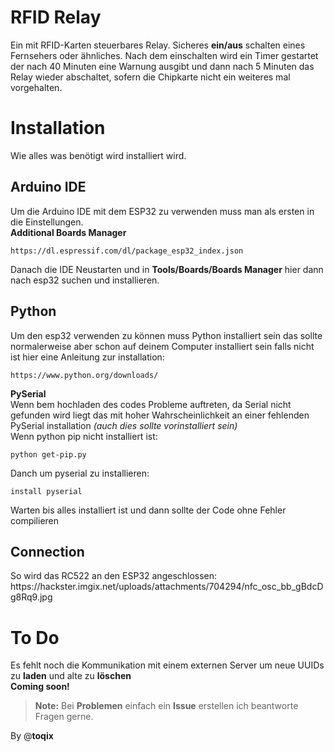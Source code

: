 <h1 id="rfid-relay">RFID Relay</h1>
<p>Ein mit RFID-Karten steuerbares Relay. Sicheres <strong>ein/aus</strong> schalten eines Fernsehers oder ähnliches. Nach dem einschalten wird ein Timer gestartet der nach 40 Minuten eine Warnung ausgibt und dann nach 5 Minuten das Relay wieder abschaltet, sofern die Chipkarte nicht ein weiteres mal vorgehalten.</p>
<h1 id="installation">Installation</h1>
<p>Wie alles was benötigt wird installiert wird.</p>
<h2 id="arduino-ide">Arduino IDE</h2>
<p>Um die Arduino IDE mit dem ESP32 zu verwenden muss man als ersten in die Einstellungen.<br>
<strong>Additional Boards Manager</strong></p>
<pre><code>https://dl.espressif.com/dl/package_esp32_index.json
</code></pre>
<p>Danach die IDE Neustarten und in <strong>Tools/Boards/Boards Manager</strong> hier dann nach esp32 suchen und installieren.</p>
<h2 id="python">Python</h2>
<p>Um den esp32 verwenden zu können muss Python installiert sein das sollte normalerweise aber schon auf deinem Computer installiert sein falls nicht ist hier eine Anleitung zur installation:</p>
<pre><code>https://www.python.org/downloads/
</code></pre>
<p><strong>PySerial</strong><br>
Wenn bem hochladen des codes Probleme auftreten, da Serial nicht gefunden wird liegt das mit hoher Wahrscheinlichkeit an einer fehlenden PySerial installation <em>(auch dies sollte vorinstalliert sein)</em><br>
Wenn python pip nicht installiert ist:</p>
<pre><code>python get-pip.py
</code></pre>
<p>Danch um pyserial zu installieren:</p>
<pre><code>install pyserial
</code></pre>
<p>Warten bis alles installiert ist und dann sollte der Code ohne Fehler compilieren</p>
<h2 id="connection">Connection</h2>
<p>So wird das RC522 an den ESP32 angeschlossen: https://hackster.imgix.net/uploads/attachments/704294/nfc_osc_bb_gBdcDg8Rq9.jpg<br>
<img src="https://hackster.imgix.net/uploads/attachments/704294/nfc_osc_bb_gBdcDg8Rq9.jpg" alt=""></p>
<h1 id="to-do">To Do</h1>
<p>Es fehlt noch die Kommunikation mit einem externen Server um neue UUIDs zu <strong>laden</strong> und alte zu <strong>löschen</strong><br>
<strong>Coming soon!</strong></p>
<blockquote>
<p><strong>Note:</strong> Bei <strong>Problemen</strong> einfach ein <strong>Issue</strong> erstellen ich beantworte Fragen gerne.</p>
</blockquote>
<p>By @<strong>toqix</strong></p>


